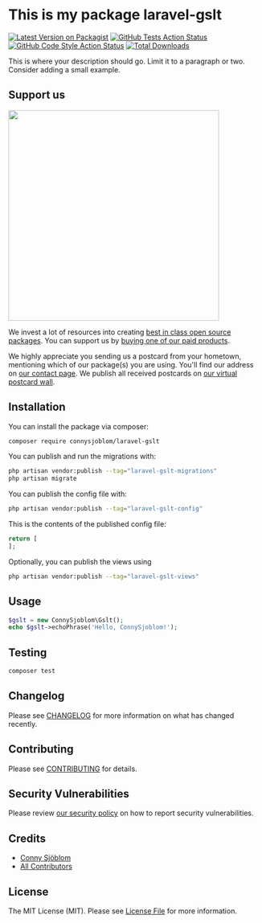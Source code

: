 # This is my package laravel-gslt

[![Latest Version on Packagist](https://img.shields.io/packagist/v/connysjoblom/laravel-gslt.svg?style=flat-square)](https://packagist.org/packages/connysjoblom/laravel-gslt)
[![GitHub Tests Action Status](https://img.shields.io/github/workflow/status/connysjoblom/laravel-gslt/run-tests?label=tests)](https://github.com/connysjoblom/laravel-gslt/actions?query=workflow%3Arun-tests+branch%3Amain)
[![GitHub Code Style Action Status](https://img.shields.io/github/workflow/status/connysjoblom/laravel-gslt/Check%20&%20fix%20styling?label=code%20style)](https://github.com/connysjoblom/laravel-gslt/actions?query=workflow%3A"Check+%26+fix+styling"+branch%3Amain)
[![Total Downloads](https://img.shields.io/packagist/dt/connysjoblom/laravel-gslt.svg?style=flat-square)](https://packagist.org/packages/connysjoblom/laravel-gslt)

This is where your description should go. Limit it to a paragraph or two. Consider adding a small example.

## Support us

[<img src="https://github-ads.s3.eu-central-1.amazonaws.com/laravel-gslt.jpg?t=1" width="419px" />](https://spatie.be/github-ad-click/laravel-gslt)

We invest a lot of resources into creating [best in class open source packages](https://spatie.be/open-source). You can support us by [buying one of our paid products](https://spatie.be/open-source/support-us).

We highly appreciate you sending us a postcard from your hometown, mentioning which of our package(s) you are using. You'll find our address on [our contact page](https://spatie.be/about-us). We publish all received postcards on [our virtual postcard wall](https://spatie.be/open-source/postcards).

## Installation

You can install the package via composer:

```bash
composer require connysjoblom/laravel-gslt
```

You can publish and run the migrations with:

```bash
php artisan vendor:publish --tag="laravel-gslt-migrations"
php artisan migrate
```

You can publish the config file with:

```bash
php artisan vendor:publish --tag="laravel-gslt-config"
```

This is the contents of the published config file:

```php
return [
];
```

Optionally, you can publish the views using

```bash
php artisan vendor:publish --tag="laravel-gslt-views"
```

## Usage

```php
$gslt = new ConnySjoblom\Gslt();
echo $gslt->echoPhrase('Hello, ConnySjoblom!');
```

## Testing

```bash
composer test
```

## Changelog

Please see [CHANGELOG](CHANGELOG.md) for more information on what has changed recently.

## Contributing

Please see [CONTRIBUTING](.github/CONTRIBUTING.md) for details.

## Security Vulnerabilities

Please review [our security policy](../../security/policy) on how to report security vulnerabilities.

## Credits

- [Conny Sjöblom](https://github.com/ConnySjoblom)
- [All Contributors](../../contributors)

## License

The MIT License (MIT). Please see [License File](LICENSE.md) for more information.
